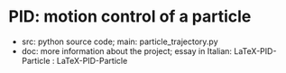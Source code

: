# PID: motion control of a particle #

* src: python source code; main: particle_trajectory.py
* doc: more information about the project; essay in Italian: LaTeX-PID-Particle
: LaTeX-PID-Particle
